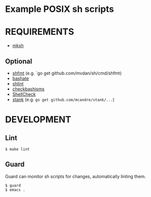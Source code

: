# Example POSIX sh scripts

# REQUIREMENTS

* [mksh](https://www.mirbsd.org/mksh.htm)

## Optional

* [shfmt](https://github.com/mvdan/sh) (e.g. `go get github.com/mvdan/sh/cmd/shfmt)
* [bashate](https://pypi.python.org/pypi/bashate/0.5.1)
* [shlint](https://rubygems.org/gems/shlint)
* [checkbashisms](https://sourceforge.net/projects/checkbaskisms/)
* [ShellCheck](https://hackage.haskell.org/package/ShellCheck)
* [stank](https://github.com/mcandre/stank) (e.g. `go get github.com/mcandre/stank/...`)

# DEVELOPMENT

## Lint

```
$ make lint
```

## Guard

Guard can monitor sh scripts for changes, automatically linting them.

```
$ guard
$ emacs .
```
